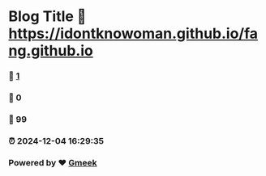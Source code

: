 # Blog Title :link: https://idontknowoman.github.io/fang.github.io 
### :page_facing_up: [1](https://idontknowoman.github.io/fang.github.io/tag.html) 
### :speech_balloon: 0 
### :hibiscus: 99 
### :alarm_clock: 2024-12-04 16:29:35 
### Powered by :heart: [Gmeek](https://github.com/Meekdai/Gmeek)
